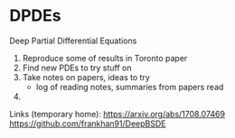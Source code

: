 # DPDEs
Deep Partial Differential Equations

1. Reproduce some of results in Toronto paper
2. Find new PDEs to try stuff on
3. Take notes on papers, ideas to try
    - log of reading notes, summaries from papers read
4.




Links (temporary home):
https://arxiv.org/abs/1708.07469
https://github.com/frankhan91/DeepBSDE
